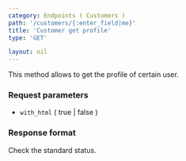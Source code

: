 ```yaml
---
category: Endpoints ( Customers )
path: '/customers/{:enter_field|me}'
title: 'Customer get profile'
type: 'GET'

layout: nil
---
```


This method allows to get the profile of certain user.

### Request parameters

* `with_html` ( true | false )  

### Response format

Check the standard status.